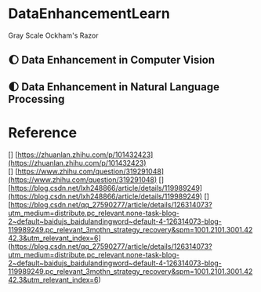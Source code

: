 # DataEnhancementLearn

[AugMix_DeepMind]:https://arxiv.org/abs/1912.02781v1

Gray Scale
Ockham's Razor



## :waxing_gibbous_moon: Data Enhancement in Computer Vision

## :first_quarter_moon: Data Enhancement in Natural Language Processing


# Reference
[] [https://zhuanlan.zhihu.com/p/101432423](https://zhuanlan.zhihu.com/p/101432423)</br>
[] [https://www.zhihu.com/question/319291048](https://www.zhihu.com/question/319291048)
[] [https://blog.csdn.net/lxh248866/article/details/119989249](https://blog.csdn.net/lxh248866/article/details/119989249)
[] [https://blog.csdn.net/qq_27590277/article/details/126314073?utm_medium=distribute.pc_relevant.none-task-blog-2~default~baidujs_baidulandingword~default-4-126314073-blog-119989249.pc_relevant_3mothn_strategy_recovery&spm=1001.2101.3001.4242.3&utm_relevant_index=6] (https://blog.csdn.net/qq_27590277/article/details/126314073?utm_medium=distribute.pc_relevant.none-task-blog-2~default~baidujs_baidulandingword~default-4-126314073-blog-119989249.pc_relevant_3mothn_strategy_recovery&spm=1001.2101.3001.4242.3&utm_relevant_index=6)
